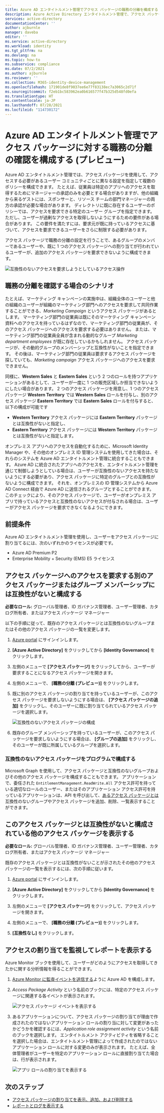 ```yaml
---
title: Azure AD エンタイトルメント管理でアクセス パッケージの職務の分離を構成する - Azure Active Directory
description: Azure Active Directory エンタイトルメント管理で、アクセス パッケージの要求に対して職務の分離の適用を構成する方法を説明します。
services: active-directory
documentationCenter: ''
author: ajburnle
manager: daveba
editor: ''
ms.service: active-directory
ms.workload: identity
ms.tgt_pltfrm: na
ms.devlang: na
ms.topic: how-to
ms.subservice: compliance
ms.date: 07/2/2021
ms.author: ajburnle
ms.reviewer: ''
ms.collection: M365-identity-device-management
ms.openlocfilehash: 171901de8f9037ee6e77f83138ec7a3065c2d71f
ms.sourcegitcommit: f2eb1bc583962ea0b616577f47b325d548fd0efa
ms.translationtype: HT
ms.contentlocale: ja-JP
ms.lasthandoff: 07/28/2021
ms.locfileid: "114730172"
---
```

# <a name="configure-separation-of-duties-checks-for-an-access-package-in-azure-ad-entitlement-management-preview"></a>Azure AD エンタイトルメント管理でアクセス パッケージに対する職務の分離の確認を構成する (プレビュー)

Azure AD エンタイトルメント管理では、アクセス パッケージを使用して、アクセスする必要があるユーザー コミュニティごとに異なる設定を指定して複数のポリシーを構成できます。  たとえば、従業員は特定のアプリへのアクセスを取得するためにマネージャーの承認のみを必要とする場合がありますが、他の組織から来るゲストには、スポンサーと、リソース チームの部門マネージャーの両方の承認が必要な場合があります。 ディレクトリに既に存在するユーザーのポリシーでは、アクセスを要求できる特定のユーザー グループを指定できます。 ただし、ユーザーが過剰なアクセスを取得しないようにするための要件がある場合があります。  この要件を満たすには、要求元が既に持っているアクセスに基づいて、アクセスを要求できるユーザーをさらに制限する必要があります。

アクセス パッケージで職務の分離の設定を行うことで、あるグループのメンバーであるユーザーや、既に 1 つのアクセス パッケージへの割り当てが行われているユーザーが、追加のアクセス パッケージを要求できないように構成できます。

![互換性のないアクセスを要求しようとしているアクセス操作](./media/entitlement-management-access-package-incompatible/request-prevented.png)


## <a name="scenarios-for-separation-of-duties-checks"></a>職務の分離を確認する場合のシナリオ

たとえば、マーケティング キャンペーンの実施中は、組織全体のユーザーと他の組織のユーザーが組織のマーケティング部門へのアクセスを要求して共同作業することができる、*Marketing Campaign* というアクセス パッケージがあるとします。 マーケティング部門の従業員は既にそのマーケティング キャンペーン資料へのアクセスを持っているはずなので、マーケティング部門の従業員が、そのアクセス パッケージへのアクセスを要求する必要はありません。  または、マーケティング部門の従業員全員が含まれる動的なグループ *Marketing department employees* が既に存在しているかもしれません。 アクセス パッケージが、その動的グループのメンバーシップと互換性がないことを指定できます。 その後は、マーケティング部門の従業員は要求するアクセス パッケージを探していても、*Marketing campaign* アクセス パッケージへのアクセスを要求できません。

同様に、**Western Sales** と **Eastern Sales** という 2 つのロールを持つアプリケーションがあるとして、ユーザーが一度に 1 つの販売区域しか担当できないようにしたい場合があります。  2 つのアクセス パッケージを用意し、1 つのアクセス パッケージ **Western Territory** では **Western Sales** ロールを付与し、別のアクセス パッケージ **Eastern Territory** では **Eastern Sales** ロールを付与すると、以下の構成が可能です
 - **Western Territory** アクセス パッケージには **Eastern Territory** パッケージとは互換性がないと指定し、
 - **Eastern Territory** アクセス パッケージには **Western Territory** パッケージとは互換性がないと指定します。

オンプレミス アプリへのアクセスを自動化するために、Microsoft Identity Manager や、その他のオンプレミス ID 管理システムを使用してきた場合は、それらのシステムを Azure AD エンタイトルメント管理に統合することもできます。  Azure AD に統合されたアプリへのアクセスを、エンタイトルメント管理を通じて制御しようとしている場合は、ユーザーが互換性のないアクセスを持たないようにする必要があり、アクセス パッケージに特定のグループとの互換性がないように構成できます。 それを、オンプレミスの ID 管理システムから Azure AD Connect 経由で Azure AD に送信されるグループとすることができます。 このチェックにより、そのアクセス パッケージで、ユーザーがオンプレミス アプリで持っているアクセスと互換性のないアクセスが付与される場合は、ユーザーがアクセス パッケージを要求できなくなるようにできます。

## <a name="prerequisites"></a>前提条件

Azure AD エンタイトルメント管理を使用し、ユーザーをアクセス パッケージに割り当てるには、次のいずれかのライセンスが必要です。

- Azure AD Premium P2
- Enterprise Mobility + Security (EMS) E5 ライセンス

## <a name="configure-another-access-package-or-group-membership-as-incompatible-for-requesting-access-to-an-access-package"></a>アクセス パッケージへのアクセスを要求する別のアクセス パッケージまたはグループ メンバーシップには互換性がないと構成する

**必要なロール:** グローバル管理者、ID ガバナンス管理者、ユーザー管理者、カタログ所有者、またはアクセス パッケージ マネージャー

以下の手順に従って、既存のアクセス パッケージとは互換性のないグループまたはその他のアクセス パッケージの一覧を変更します。

1.  [Azure portal](https://portal.azure.com) にサインインします。

1.  **[Azure Active Directory]** をクリックしてから **[Identity Governance]** をクリックします。

1.  左側のメニューで **[アクセス パッケージ]** をクリックしてから、ユーザーが要求することになるアクセス パッケージを開きます。

1.  左側のメニューで、 **[職務の分離 (プレビュー)]** をクリックします。

1.  既に別のアクセス パッケージの割り当てを持っているユーザーが、このアクセス パッケージを要求しないようにする場合は、 **[アクセス パッケージの追加]** をクリックし、そのユーザーに既に割り当てられているアクセス パッケージを選択します。


    ![互換性のないアクセス パッケージの構成](./media/entitlement-management-access-package-incompatible/select-incompatible-ap.png)


1.  既存のグループ メンバーシップを持っているユーザーが、このアクセス パッケージを要求しないようにする場合は、 **[グループの追加]** をクリックし、そのユーザーが既に所属しているグループを選択します。

### <a name="configure-incompatible-access-packages-programmatically"></a>互換性のないアクセス パッケージをプログラムで構成する

Microsoft Graph を使用して、アクセス パッケージと互換性のないグループおよびその他のアクセス パッケージを構成することもできます。  アプリケーションで、委任された `EntitlementManagement.ReadWrite.All` アクセス許可を持っている適切なロールのユーザー、またはそのアプリケーション アクセス許可を持っているアプリケーションは、API を呼び出して、[あるアクセス パッケージとは](/graph/api/resources/accesspackage?view=graph-rest-beta&preserve-view=true)互換性のないグループやアクセス パッケージを追加、削除、一覧表示することができます。


## <a name="view-other-access-packages-that-are-configured-as-incompatible-with-this-one"></a>このアクセス パッケージとは互換性がないと構成されている他のアクセス パッケージを表示する

**必要なロール:** グローバル管理者、ID ガバナンス管理者、ユーザー管理者、カタログ所有者、またはアクセス パッケージ マネージャー

既存のアクセス パッケージとは互換性がないことが示されたその他のアクセス パッケージの一覧を表示するには、次の手順に従います。

1.  [Azure portal](https://portal.azure.com) にサインインします。

1.  **[Azure Active Directory]** をクリックしてから **[Identity Governance]** をクリックします。

1.  左側のメニューで **[アクセス パッケージ]** をクリックして、アクセス パッケージを開きます。

1.  左側のメニューで、 **[職務の分離 (プレビュー)]** をクリックします。

1. **[互換性なし]** をクリックします。

## <a name="monitor-and-report-on-access-assignments"></a>アクセスの割り当てを監視してレポートを表示する

Azure Monitor ブックを使用して、ユーザーがどのようにアクセスを取得してきたかに関する分析情報を得ることができます。

1. [Azure Monitor に監査イベントを送信する](entitlement-management-logs-and-reporting.md)ように Azure AD を構成します。

1. *Access Package Activity* という名前のブックには、特定のアクセス パッケージに関連する各イベントが表示されます。

    ![アクセス パッケージ イベントを表示する](./media/entitlement-management-logs-and-reporting/view-events-access-package.png)

1. あるアプリケーションについて、アクセス パッケージの割り当てが理由で作成されたのではないアプリケーション ロールの割り当に対して変更があったかどうかを確認するには、*Application role assignment activity* という名前のブックを選択します。  エンタイトルメント アクティビティを省略することを選択した場合は、エンタイトルメント管理によって作成されたのではないアプリケーション ロールに対する変更のみが表示されます。 たとえば、全体管理者がユーザーを特定のアプリケーション ロールに直接割り当てた場合は、行が表示されます。

    ![アプリ ロールの割り当てを表示する](./media/entitlement-management-access-package-incompatible/workbook-ara.png)


## <a name="next-steps"></a>次のステップ

- [アクセス パッケージの割り当てを表示、追加、および削除する](entitlement-management-access-package-assignments.md)
- [レポートとログを表示する](entitlement-management-reports.md)
